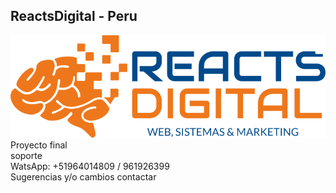 ## ReactsDigital - Peru
<img  src="./public/img/logo.svg"/>
Proyecto final<br>
soporte<br>
WatsApp: +51964014809 / 961926399<br>
 Sugerencias y/o cambios contactar